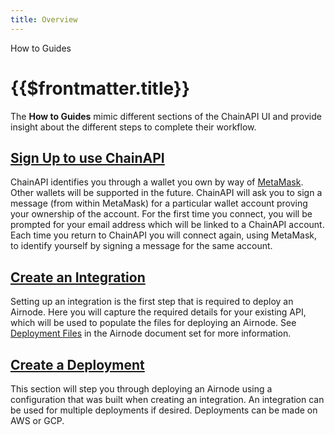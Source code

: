 ```yaml
---
title: Overview
---
```


<TitleSpan>How to Guides</TitleSpan>

# {{$frontmatter.title}}

<TocHeader />
<TOC class="table-of-contents" :include-level="[2,3]" />

The **How to Guides** mimic different sections of the ChainAPI UI and provide
insight about the different steps to complete their workflow.

## [Sign Up to use ChainAPI](./signup.md)

<!-- If you change the following paragraph, change it in the associated doc. -->

ChainAPI identifies you through a wallet you own by way of
[MetaMask](https://metamask.io). Other wallets will be supported in the future.
ChainAPI will ask you to sign a message (from within MetaMask) for a particular
wallet account proving your ownership of the account. For the first time you
connect, you will be prompted for your email address which will be linked to a
ChainAPI account. Each time you return to ChainAPI you will connect again, using
MetaMask, to identify yourself by signing a message for the same account.

## [Create an Integration](./integrations.md)

<!-- If you change the following paragraph, change it in the associated doc. -->

Setting up an integration is the first step that is required to deploy an
Airnode. Here you will capture the required details for your existing API, which
will be used to populate the files for deploying an Airnode. See
[Deployment Files](../../airnode/v0.7/reference/deployment-files/) in the
Airnode document set for more information.

## [Create a Deployment](./deployments.md)

<!-- If you change the following paragraph, change it in the associated doc. -->

This section will step you through deploying an Airnode using a configuration
that was built when creating an integration. An integration can be used for
multiple deployments if desired. Deployments can be made on AWS or GCP.
